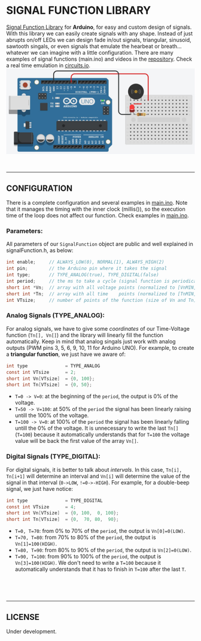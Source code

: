 # SIGNAL FUNCTION LIBRARY

[Signal Function Library] for **Arduino**, for easy and custom design of signals. With this library we can easily create signals with any shape.  Instead of just abrupts on/off LEDs we can design fade in/out signals, triangular, sinusoid, sawtooth singals, or even signals that emulate the hearbeat or breath... whatever we can imagine with a little configuration. There are many examples of signal functions (main.ino) and videos in the [repository]. Check a real time emulation in [circuits.io].
![alt tag][img/circuits_io.jpg]

 

--------------------------------------------------------------------------------
## CONFIGURATION
There is a complete configuration and several examples in [main.ino]. Note that it manages the timing with the inner clock (millis()), so the execution time of the loop does not affect our function. Check examples in [main.ino].
### Parameters:
All parameters of our `SignalFunction` object are public and well explained in signalFunction.h, as below:
```c
int enable;     // ALWAYS_LOW(0), NORMAL(1), ALWAYS_HIGH(2)
int pin;        // the Arduino pin where it takes the signal
int type;       // TYPE_ANALOG(true), TYPE_DIGITAL(false)
int period;     // the ms to take a cycle (signal function is periodical)
short int *Vn;  // array with all voltage points (normalized to [VnMIN,VnMAX])
short int *Tn;  // array with all time    points (normalized to [TnMIN,TnMAX])
int VTsize;     // number of points of the function (size of Vn and Tn)
```
### Analog Signals (TYPE_ANALOG):
For analog signals, we have to give some *coordinates* of our Time-Voltage function (`Tn[], Vn[]`) and the library will linearly fill the function automatically. Keep in mind that analog singals just work with analog outputs (PWM pins 3, 5, 6, 9, 10, 11 for Arduino UNO). For example, to create a **triangular function**, we just have we aware of:
```c
int type              = TYPE_ANALOG
const int VTsize      = 2;
short int Vn[VTsize]  = {0, 100};
short int Tn[VTsize]  = {0, 50};
```
- `T=0 -> V=0`: at the beginning of the `period`, the output is 0% of the voltage.
- `T=50 -> V=100`: at 50% of the `period` the signal has been linearly raising untill the 100% of the voltage.
- `T=100 -> V=0`: at 100% of the `period` the signal has been linearly falling untill the 0% of the voltage. It is unnecessary to write the last `Tn[]` (`T=100`) because it automatically understands that for `T=100` the voltage value will be back the first value of the array `Vn[]`.

### Digital Signals (TYPE_DIGITAL):
For digital signals, it is better to talk about *intervals*. In this case, `Tn[i], Tn[i+1]` will determine an interval and `Vn[i]` will determine the value of the signal in that interval (`0->LOW`, `!=0->-HIGH`). For example, for a double-beep signal, we just have notice:
```c
int type              = TYPE_DIGITAL
const int VTsize      = 4;
short int Vn[VTsize]  = {0, 100,  0, 100};
short int Tn[VTsize]  = {0,  70, 80,  90};
```
- `T=0, T=70`: from 0% to 70% of the `period`, the output is `Vn[0]=0(LOW)`.
- `T=70, T=80`: from 70% to 80% of the `period`, the output is `Vn[1]=100(HIGH)`.
- `T=80, T=90`: from 80% to 90% of the `period`, the output is `Vn[2]=0(LOW)`.
- `T=90, T=100`: from 90% to 100% of the `period`, the output is `Vn[3]=100(HIGH)`. We don't need to write a `T=100` because it automatically understands that it has to finish in `T=100` after the last `T`.

 

 

--------------------------------------------------------------------------------
## LICENSE
Under development.


[Signal Function Library]: <https://github.com/JaimeMartinSoler/signalFunction>
[repository]: <https://github.com/JaimeMartinSoler/signalFunction>
[my project]: <https://circuits.io/circuits/2695925-signalfunction>
[circuits.io]: <https://circuits.io/circuits/2695925-signalfunction>
[main.ino]: <https://github.com/JaimeMartinSoler/signalFunction/blob/master/src/main/main.ino>
[img/circuits_io.jpg]: <https://raw.githubusercontent.com/JaimeMartinSoler/signalFunction/master/img/circuits_io.jpg>


[//]: # (.md editor: <http://dillinger.io/>)
[//]: # (.md cheatsheet: <https://github.com/adam-p/markdown-here/wiki/Markdown-Cheatsheet>)
[//]: # (Invisible character for extra line breaking " ": <http://stackoverflow.com/questions/17978720/invisible-characters-ascii>)
